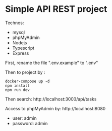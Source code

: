 # Simple API REST project

Technos:
- mysql
- phpMyAdmin
- Nodejs
- Typescript
- Express

First, rename the file ".env.example" to ".env"

Then to project by :
```
docker-compose up -d
npm install
npm run dev
```

Then search: http://localhost:3000/api/tasks

Access to phpMyAdmin by: http://localhost:8080
- user: admin
- password: admin